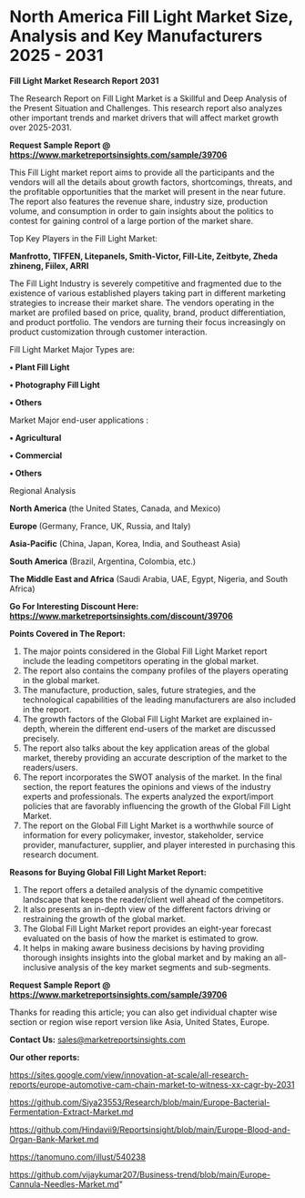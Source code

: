 # North America Fill Light Market Size, Analysis and Key Manufacturers 2025 - 2031

<strong>Fill Light Market Research Report 2031</strong>

The Research Report on Fill Light Market is a Skillful and Deep Analysis of the Present Situation and Challenges. This research report also analyzes other important trends and market drivers that will affect market growth over 2025-2031.

<strong>Request Sample Report @ <a href=https://www.marketreportsinsights.com/sample/39706>https://www.marketreportsinsights.com/sample/39706</a></strong>

This Fill Light market report aims to provide all the participants and the vendors will all the details about growth factors, shortcomings, threats, and the profitable opportunities that the market will present in the near future. The report also features the revenue share, industry size, production volume, and consumption in order to gain insights about the politics to contest for gaining control of a large portion of the market share.

Top Key Players in the Fill Light Market:

<strong>Manfrotto, TIFFEN, Litepanels, Smith-Victor, Fill-Lite, Zeitbyte, Zheda zhineng, Fiilex, ARRI</strong>

The Fill Light Industry is severely competitive and fragmented due to the existence of various established players taking part in different marketing strategies to increase their market share. The vendors operating in the market are profiled based on price, quality, brand, product differentiation, and product portfolio. The vendors are turning their focus increasingly on product customization through customer interaction.

Fill Light Market Major Types are:

<strong>•  Plant Fill Light

•  Photography Fill Light

•  Others</strong>

Market Major end-user applications :

<strong>•  Agricultural

•  Commercial

•  Others</strong>

Regional Analysis

</u><strong><b>North America</b></strong> (the United States, Canada, and Mexico)

<strong><b>Europe </b></strong>(Germany, France, UK, Russia, and Italy)

<strong><b>Asia-Pacific</b></strong> (China, Japan, Korea, India, and Southeast Asia)

<strong><b>South America</b></strong> (Brazil, Argentina, Colombia, etc.)

<strong><b>The Middle East and Africa</b></strong> (Saudi Arabia, UAE, Egypt, Nigeria, and South Africa)

<strong>Go For Interesting Discount Here: <a href=https://www.marketreportsinsights.com/discount/39706>https://www.marketreportsinsights.com/discount/39706</a></strong>

<strong>Points Covered in The Report:</strong>
<ol>
  <li>The major points considered in the Global Fill Light Market report include the leading competitors operating in the global market.</li>
  <li>The report also contains the company profiles of the players operating in the global market.</li>
  <li>The manufacture, production, sales, future strategies, and the technological capabilities of the leading manufacturers are also included in the report.</li>
  <li>The growth factors of the Global Fill Light Market are explained in-depth, wherein the different end-users of the market are discussed precisely.</li>
  <li>The report also talks about the key application areas of the global market, thereby providing an accurate description of the market to the readers/users.</li>
  <li>The report incorporates the SWOT analysis of the market. In the final section, the report features the opinions and views of the industry experts and professionals. The experts analyzed the export/import policies that are favorably influencing the growth of the Global Fill Light Market.</li>
  <li>The report on the Global Fill Light Market is a worthwhile source of information for every policymaker, investor, stakeholder, service provider, manufacturer, supplier, and player interested in purchasing this research document.</li>
</ol>
<strong>Reasons for Buying Global Fill Light Market Report:</strong>

<ol>
  <li>The report offers a detailed analysis of the dynamic competitive landscape that keeps the reader/client well ahead of the competitors.</li>
  <li>It also presents an in-depth view of the different factors driving or restraining the growth of the global market.</li>
  <li>The Global Fill Light Market report provides an eight-year forecast evaluated on the basis of how the market is estimated to grow.</li>
  <li>It helps in making aware business decisions by having providing thorough insights insights into the global market and by making an all-inclusive analysis of the key market segments and sub-segments.</li>
</ol>
<strong>Request Sample Report @ <a href=https://www.marketreportsinsights.com/sample/39706>https://www.marketreportsinsights.com/sample/39706</a></strong>


Thanks for reading this article; you can also get individual chapter wise section or region wise report version like Asia, United States, Europe.

<strong>Contact Us:</strong>
sales@marketreportsinsights.com

<strong>Our other reports:</strong>

<a href=https://sites.google.com/view/innovation-at-scale/all-research-reports/europe-automotive-cam-chain-market-to-witness-xx-cagr-by-2031>https://sites.google.com/view/innovation-at-scale/all-research-reports/europe-automotive-cam-chain-market-to-witness-xx-cagr-by-2031</a>

<a href=https://github.com/Siya23553/Research/blob/main/Europe-Bacterial-Fermentation-Extract-Market.md>https://github.com/Siya23553/Research/blob/main/Europe-Bacterial-Fermentation-Extract-Market.md</a>

<a href=https://github.com/Hindavii9/Reportsinsight/blob/main/Europe-Blood-and-Organ-Bank-Market.md>https://github.com/Hindavii9/Reportsinsight/blob/main/Europe-Blood-and-Organ-Bank-Market.md</a>

<a href=https://tanomuno.com/illust/540238>https://tanomuno.com/illust/540238</a>

<a href=https://github.com/vijaykumar207/Business-trend/blob/main/Europe-Cannula-Needles-Market.md>https://github.com/vijaykumar207/Business-trend/blob/main/Europe-Cannula-Needles-Market.md</a>"
